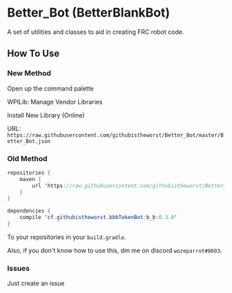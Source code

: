 # Better_Bot (BetterBlankBot)

A set of utilities and classes to aid in creating FRC robot code.

## How To Use

### New Method

Open up the command palette

WPILib: Manage Vendor Libraries

Install New Library (Online)

URL: `https://raw.githubusercontent.com/githubistheworst/Better_Bot/master/Better_Bot.json`

### Old Method

```java
repositories {
    maven {
        url 'https://raw.githubusercontent.com/githubistheworst/Better_Bot/master/'
    }
}

dependencies {
    compile 'cf.githubistheworst.bbbTokenBot:b_b:0.3.0'
}
```

To your repositories in your `build.gradle`.

Also, if you don't know how to use this, dm me on discord `wozeparrot#8603`.

### Issues

Just create an issue
